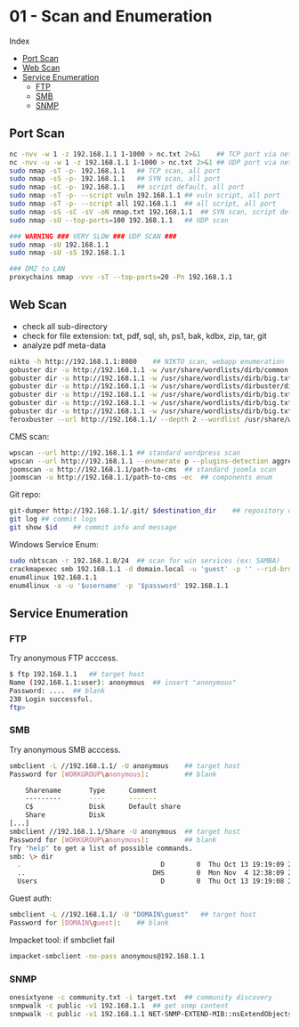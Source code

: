 # 01 - Scan and Enumeration

Index
- [Port Scan](#Port-Scan)
- [Web Scan](#Web-Scan)
- [Service Enumeration](#Service-Enumeration)
	- [FTP](#FTP)
	- [SMB](#SMB)
	- [SNMP](#SNMP)

## Port Scan
``` bash
nc -nvv -w 1 -z 192.168.1.1 1-1000 > nc.txt 2>&1	## TCP port via netcat
nc -nvv -u -w 1 -z 192.168.1.1 1-1000 > nc.txt 2>&1	## UDP port via netcat
sudo nmap -sT -p- 192.168.1.1	## TCP scan, all port
sudo nmap -sS -p- 192.168.1.1	## SYN scan, all port
sudo nmap -sC -p- 192.168.1.1	## script default, all port
sudo nmap -sT -p- --script vuln 192.168.1.1	## vuln script, all port
sudo nmap -sT -p- --script all 192.168.1.1	## all script, all port
sudo nmap -sS -sC -sV -oN nmap.txt 192.168.1.1	## SYN scan, script default, file output
sudo nmap -sU --top-ports=100 192.168.1.1	## UDP scan

### WARNING ### VERY SLOW ### UDP SCAN ###
sudo nmap -sU 192.168.1.1
sudo nmap -sU -sS 192.168.1.1

### DMZ to LAN
proxychains nmap -vvv -sT --top-ports=20 -Pn 192.168.1.1
```

## Web Scan
 - check all sub-directory
 - check for file extension: txt, pdf, sql, sh, ps1, bak, kdbx, zip, tar, git
 - analyze pdf meta-data
``` bash
nikto -h http://192.168.1.1:8080	## NIKTO scan, webapp enumeration
gobuster dir -u http://192.168.1.1 -w /usr/share/wordlists/dirb/common.txt	## directory enum
gobuster dir -u http://192.168.1.1 -w /usr/share/wordlists/dirb/big.txt	## directory enum
gobuster dir -u http://192.168.1.1 -w /usr/share/wordlists/dirbuster/directory-list-2.3-medium.txt	## directory enum (large)
gobuster dir -u http://192.168.1.1 -w /usr/share/wordlists/dirb/big.txt -x txt	## txt file
gobuster dir -u http://192.168.1.1 -w /usr/share/wordlists/dirb/big.txt -x pdf	## pdf file
gobuster dir -u http://192.168.1.1 -w /usr/share/wordlists/dirb/big.txt --exclude-length 1917	## length exclusion
feroxbuster --url http://192.168.1.1/ --depth 2 --wordlist /usr/share/wordlists/dirb/common.txt	## faster and useful dir enum
```

CMS scan: 
``` bash
wpscan --url http://192.168.1.1	## standard wordpress scan
wpscan --url http://192.168.1.1 --enumerate p --plugins-detection aggressive	## vulnerable plugin
joomscan -u http://192.168.1.1/path-to-cms	## standard joomla scan
joomscan -u http://192.168.1.1/path-to-cms -ec	## components enum
```

Git repo:
``` bash
git-dumper http://192.168.1.1/.git/ $destination_dir	## repository dump if /.git/ dir available
git log	## commit logs
git show $id	## commit info and message
```

Windows Service Enum:
``` bash
sudo nbtscan -r 192.168.1.0/24	## scan for win services (ex: SAMBA)
crackmapexec smb 192.168.1.1 -d domain.local -u 'guest' -p '' --rid-brute	## RID brute forcing for user enumeration
enum4linux 192.168.1.1
enum4linux -a -u '$username' -p '$password' 192.168.1.1
```

## Service Enumeration
### FTP
Try anonymous FTP acccess.
``` bash
$ ftp 192.168.1.1	## target host
Name (192.168.1.1:user): anonymous	## insert "anonymous"
Password: ....	## blank 
230 Login successful.
ftp>
```

### SMB
Try anonymous SMB acccess.
``` bash
smbclient -L //192.168.1.1/	-U anonymous	## target host
Password for [WORKGROUP\anonymous]:			## blank

	Sharename       Type      Comment
	---------       ----      -------
	C$              Disk      Default share
	Share           Disk      
[...]
smbclient //192.168.1.1/Share -U anonymous	## target host
Password for [WORKGROUP\anonymous]:			## blank
Try "help" to get a list of possible commands.
smb: \> dir
  .                                   D        0  Thu Oct 13 19:19:09 2022
  ..                                DHS        0  Mon Nov  4 12:38:09 2024
  Users                               D        0  Thu Oct 13 19:19:08 2022	## directory listing
```

Guest auth:
``` bash
smbclient -L //192.168.1.1/	-U "DOMAIN\guest"	## target host
Password for [DOMAIN\guest]:	## blank
```

Impacket tool: if smbcliet fail
``` bash
impacket-smbclient -no-pass anonymous@192.168.1.1
```

### SNMP
``` bash
onesixtyone -c community.txt -i target.txt	## community discovery
snmpwalk -c public -v1 192.168.1.1	## get snmp content
snmpwalk -c public -v1 192.168.1.1 NET-SNMP-EXTEND-MIB::nsExtendObjects	## get snmp EXTEND MIB
```
